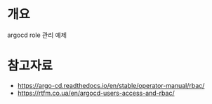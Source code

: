 # 개요
argocd role 관리 예제

# 참고자료
* https://argo-cd.readthedocs.io/en/stable/operator-manual/rbac/
* https://rtfm.co.ua/en/argocd-users-access-and-rbac/
